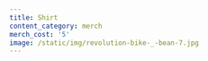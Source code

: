 ```yaml
---
title: Shirt
content_category: merch
merch_cost: '5'
image: /static/img/revolution-bike-_-bean-7.jpg
---
```


